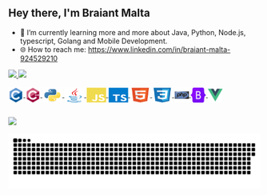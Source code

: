 ## Hey there, I'm Braiant Malta

- 🌱 I’m currently learning more and more about Java, Python, Node.js, typescript, Golang and Mobile Development.
- 🌐 How to reach me: https://www.linkedin.com/in/braiant-malta-924529210

<div>
  <a href="https://github.com/mrbraiant">
  <img height="180em" src="https://github-readme-stats.vercel.app/api?username=mrbraiant&show_icons=true&theme=blue-green&include_all_commits=true&count_private=true"/>
  <img height="180em" src="https://github-readme-stats.vercel.app/api/top-langs/?username=mrbraiant&layout=compact&langs_count=8&theme=blue-green"/>
</div>
<div style="display: inline_block"><br>
  <img align="center" alt="Braioso-C" height="30" widtg"40" src="https://github.com/devicons/devicon/blob/master/icons/c/c-original.svg">
  <img align="center" alt="Braioso-Cpp" height="30" widtg"40" src="https://github.com/devicons/devicon/blob/master/icons/cplusplus/cplusplus-original.svg">
  <img align="center" alt="Braioso-Python" height="30" width="40" src="https://raw.githubusercontent.com/devicons/devicon/master/icons/python/python-original.svg">
  <img align="center" alt="Braioso-Java" height="30" width="40" src="https://raw.githubusercontent.com/devicons/devicon/master/icons/java/java-original.svg">
  <img align="center" alt="Braioso-Js" height="30" width="40" src="https://raw.githubusercontent.com/devicons/devicon/master/icons/javascript/javascript-plain.svg">
  <img align="center" alt="Braioso-Ts" height="30" width="40" src="https://raw.githubusercontent.com/devicons/devicon/master/icons/typescript/typescript-plain.svg">
  <img align="center" alt="Braioso-HTML" height="30" width="40" src="https://raw.githubusercontent.com/devicons/devicon/master/icons/html5/html5-original.svg">
  <img align="center" alt="Braioso-CSS" height="30" width="40" src="https://raw.githubusercontent.com/devicons/devicon/master/icons/css3/css3-original.svg">
  <img align="center" alt="Braioso-PHP" height="30" widtg"40" src="https://github.com/devicons/devicon/blob/master/icons/php/php-original.svg">
  <img align="center" alt="Braioso-Bootstrap" height="30" widtg"40" src="https://github.com/devicons/devicon/blob/master/icons/bootstrap/bootstrap-original.svg">
  <img align="center" alt="Braioso-Vue" height="30" widtg"40" src="https://github.com/devicons/devicon/blob/master/icons/vuejs/vuejs-original.svg">
  
 <!--<img align="right" alt="Rafa-yoda" src="https://cdn.discordapp.com/attachments/795358919417397249/825430589581688872/hi.gif"> -->
</div>

##
  
 <div>
   <a href="https://www.linkedin.com/in/braiant-malta-924529210" target="_blank"><img src="https://img.shields.io/badge/LinkedIn-0077B5?style=for-the-badge&logo=linkedin&logoColor=white" target="_blank"></a>
   
   ![Snake animation](https://github.com/mrbraiant/mrbraiant/blob/output/github-contribution-grid-snake.svg)
 </div>
